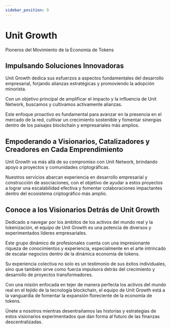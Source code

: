 ```yaml
---
sidebar_position: 9
---
```


# Unit Growth

Pioneros del Movimiento de la Economía de Tokens

## Impulsando Soluciones Innovadoras

Unit Growth dedica sus esfuerzos a aspectos fundamentales del desarrollo empresarial, forjando alianzas estratégicas y promoviendo la adopción minorista.

Con un objetivo principal de amplificar el impacto y la influencia de Unit Network, buscamos y cultivamos activamente alianzas.

Este enfoque proactivo es fundamental para avanzar en la presencia en el mercado de la red, cultivar un crecimiento sostenible y fomentar sinergias dentro de los paisajes blockchain y empresariales más amplios.

## Empoderando a Visionarios, Catalizadores y Creadores en Cada Emprendimiento

Unit Growth va más allá de su compromiso con Unit Network, brindando apoyo a proyectos y comunidades criptográficas.

Nuestros servicios abarcan experiencia en desarrollo empresarial y construcción de asociaciones, con el objetivo de ayudar a estos proyectos a lograr una escalabilidad efectiva y fomentar colaboraciones impactantes dentro del ecosistema criptográfico más amplio.

## Conoce a los Visionarios Detrás de Unit Growth

Dedicado a navegar por los ámbitos de los activos del mundo real y la tokenización, el equipo de Unit Growth es una potencia de diversos y experimentados líderes empresariales.

Este grupo dinámico de profesionales cuenta con una impresionante riqueza de conocimientos y experiencia, especialmente en el arte intrincado de escalar negocios dentro de la dinámica economía de tokens.

Su experiencia colectiva no solo es un testimonio de sus éxitos individuales, sino que también sirve como fuerza impulsora detrás del crecimiento y desarrollo de proyectos transformadores.

Con una misión enfocada en tejer de manera perfecta los activos del mundo real en el tejido de la tecnología blockchain, el equipo de Unit Growth está a la vanguardia de fomentar la expansión floreciente de la economía de tokens.

Únete a nosotros mientras desentrañamos las historias y estrategias de estos visionarios experimentados que dan forma al futuro de las finanzas descentralizadas.
